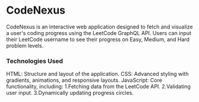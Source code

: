 # CodeNexus
CodeNexus is an interactive web application designed to fetch and visualize a user's coding progress using the LeetCode GraphQL API. 
Users can input their LeetCode username to see their progress on Easy, Medium, and Hard problem levels.

### Technologies Used
 HTML: 
    Structure and layout of the application.
 CSS: 
    Advanced styling with gradients, animations, and responsive layouts.
 JavaScript: 
    Core functionality, including:
       1.Fetching data from the LeetCode API.
       2.Validating user input.
       3.Dynamically updating progress circles.
